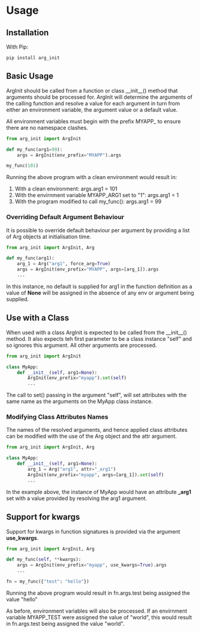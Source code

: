 # Usage

## Installation

With Pip:

```text
pip install arg_init
```

## Basic Usage

ArgInit should be called from a function or class \_\_init\_\_() method that arguments should be processed for. ArgInit will determine the arguments of the calling function and resolve a value for each argument in turn from either an environment variable, the argument value or a default value.

All environment variables must begin with the prefix MYAPP_ to ensure there are no namespace clashes.

```python
from arg_init import ArgInit

def my_func(arg1=99):
    args = ArgInit(env_prefix="MYAPP").args

my_func(101)

```

Running the above program with a clean environment would result in:

1. With a clean environment:
        args.arg1 = 101
2. With the envirnment variable MYAPP_ARG1 set to "1":
        args.arg1 = 1
3. With the program modified to call my_func():
        args.arg1 = 99

### Overriding Default Argument Behaviour

It is possible to override default behaviour per argument by providing a list of Arg objects at initialisation time.

```python
from arg_init import ArgInit, Arg

def my_func(arg1):
    arg_1 = Arg("arg1", force_arg=True)
    args = ArgInit(env_prefix="MYAPP", args=[arg_1]).args
    ...
```

In this instance, no default is supplied for arg1 in the function definition as a value of **None** will be assigned in the absence of any env or argument being supplied.

## Use with a Class

When used with a class ArgInit is expected to be called from the \_\_init\_\_() method. It also expects teh first parameter to be a class instance "self" and so ignores this argument. All other arguments are processed.

```python
from arg_init import ArgInit

class MyApp:
    def __init__(self, arg1=None):
        ArgInit(env_prefix="myapp").set(self)
        ...

```

The call to set() passing in the argument "self", will set attributes with the same name as the arguments on the MyApp class instance.

### Modifying Class Attributes Names

The names of the resolved arguments, and hence applied class attributes can be modified with the use of the Arg object and the attr argument.

```python
from arg_init import ArgInit, Arg

class MyApp:
    def __init__(self, arg1=None):
        arg_1 = Arg("arg1", attr="_arg1")
        ArgInit(env_prefix="myapp", args=[arg_1]).set(self)
        ...

```

In the example above, the instance of MyApp would have an attribute **_arg1** set with a value provided by resolving the arg1 argument.

## Support for kwargs

Support for kwargs in function signatures is provided via the argument **use_kwargs**.


```python
from arg_init import ArgInit, Arg

def my_func(self, **kwargs):
    args = ArgInit(env_prefix="myapp", use_kwargs=True).args
    ...

fn = my_func({"test": "hello"})

```

Running the above program would result in fn.args.test being assigned the value "hello"

As before, environment variables will also be processed. If an envirnment variable MYAPP_TEST were assigned the value of "world", this would result in fn.args.test being assigned the value "world".
